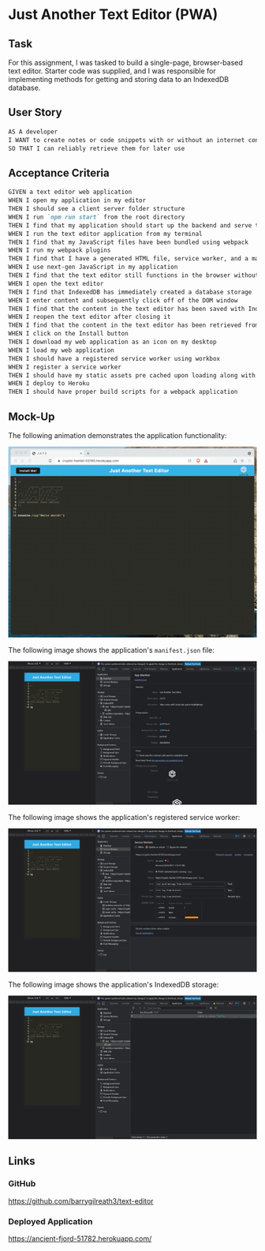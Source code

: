 # Just Another Text Editor (PWA)

## Task
For this assignment, I was tasked to build a single-page, browser-based text editor.  Starter code was supplied, and I was responsible for implementing methods for getting and storing data to an IndexedDB database.

## User Story

```md
AS A developer
I WANT to create notes or code snippets with or without an internet connection
SO THAT I can reliably retrieve them for later use
```

## Acceptance Criteria

```md
GIVEN a text editor web application
WHEN I open my application in my editor
THEN I should see a client server folder structure
WHEN I run `npm run start` from the root directory
THEN I find that my application should start up the backend and serve the client
WHEN I run the text editor application from my terminal
THEN I find that my JavaScript files have been bundled using webpack
WHEN I run my webpack plugins
THEN I find that I have a generated HTML file, service worker, and a manifest file
WHEN I use next-gen JavaScript in my application
THEN I find that the text editor still functions in the browser without errors
WHEN I open the text editor
THEN I find that IndexedDB has immediately created a database storage
WHEN I enter content and subsequently click off of the DOM window
THEN I find that the content in the text editor has been saved with IndexedDB
WHEN I reopen the text editor after closing it
THEN I find that the content in the text editor has been retrieved from our IndexedDB
WHEN I click on the Install button
THEN I download my web application as an icon on my desktop
WHEN I load my web application
THEN I should have a registered service worker using workbox
WHEN I register a service worker
THEN I should have my static assets pre cached upon loading along with subsequent pages and static assets
WHEN I deploy to Heroku
THEN I should have proper build scripts for a webpack application
```
## Mock-Up

The following animation demonstrates the application functionality:

![Demonstration](./Assets/00-demo.gif)

The following image shows the application's `manifest.json` file:

![Demonstration](./Assets/01-manifest.png)

The following image shows the application's registered service worker:

![Demonstration](./Assets/02-service-worker.png)

The following image shows the application's IndexedDB storage:

![Demonstration](./Assets/03-idb-storage.png)

## Links
### GitHub
https://github.com/barrygilreath3/text-editor

### Deployed Application
https://ancient-fjord-51782.herokuapp.com/